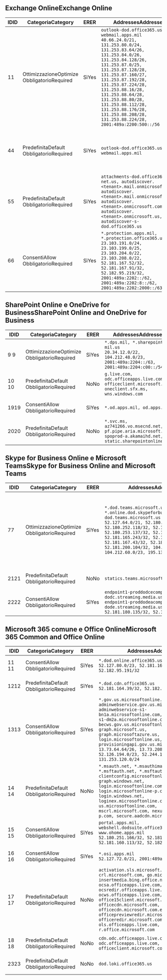 <!--THIS FILE IS AUTOMATICALLY GENERATED. MANUAL CHANGES WILL BE OVERWRITTEN.-->
<!--Please contact the Office 365 Endpoints team with any questions.-->
<!--USGovDoD endpoints version 2019093000-->
<!--File generated 2019-09-30 11:00:10.2736-->

## <a name="exchange-online"></a><span data-ttu-id="489e8-101">Exchange Online</span><span class="sxs-lookup"><span data-stu-id="489e8-101">Exchange Online</span></span>

<span data-ttu-id="489e8-102">ID</span><span class="sxs-lookup"><span data-stu-id="489e8-102">ID</span></span> | <span data-ttu-id="489e8-103">Categoria</span><span class="sxs-lookup"><span data-stu-id="489e8-103">Category</span></span> | <span data-ttu-id="489e8-104">ER</span><span class="sxs-lookup"><span data-stu-id="489e8-104">ER</span></span> | <span data-ttu-id="489e8-105">Addresses</span><span class="sxs-lookup"><span data-stu-id="489e8-105">Addresses</span></span> | <span data-ttu-id="489e8-106">Porte</span><span class="sxs-lookup"><span data-stu-id="489e8-106">Ports</span></span>
-- | -------------------- | --- | ---------------------------------------------------------------------------------------------------------------------------------------------------------------------------------------------------------------------------------------------------------------------------------------------------------------------------------------------------------------------------------------------- | -------------------------------
<span data-ttu-id="489e8-107">1</span><span class="sxs-lookup"><span data-stu-id="489e8-107">1</span></span> | <span data-ttu-id="489e8-108">Ottimizzazione</span><span class="sxs-lookup"><span data-stu-id="489e8-108">Optimize</span></span><BR><span data-ttu-id="489e8-109">Obbligatorio</span><span class="sxs-lookup"><span data-stu-id="489e8-109">Required</span></span> | <span data-ttu-id="489e8-110">Sì</span><span class="sxs-lookup"><span data-stu-id="489e8-110">Yes</span></span> | `outlook-dod.office365.us, webmail.apps.mil`<BR>`40.66.24.0/21, 131.253.80.0/24, 131.253.83.64/26, 131.253.84.0/26, 131.253.84.128/26, 131.253.87.0/25, 131.253.87.128/28, 131.253.87.160/27, 131.253.87.192/28, 131.253.87.224/28, 131.253.88.16/28, 131.253.88.64/28, 131.253.88.80/28, 131.253.88.112/28, 131.253.88.176/28, 131.253.88.208/28, 131.253.88.224/28, 2001:489a:2200:500::/56` | <span data-ttu-id="489e8-111">**TCP:** 443, 80</span><span class="sxs-lookup"><span data-stu-id="489e8-111">**TCP:** 443, 80</span></span>
<span data-ttu-id="489e8-112">4</span><span class="sxs-lookup"><span data-stu-id="489e8-112">4</span></span> | <span data-ttu-id="489e8-113">Predefinita</span><span class="sxs-lookup"><span data-stu-id="489e8-113">Default</span></span><BR><span data-ttu-id="489e8-114">Obbligatorio</span><span class="sxs-lookup"><span data-stu-id="489e8-114">Required</span></span> | <span data-ttu-id="489e8-115">Sì</span><span class="sxs-lookup"><span data-stu-id="489e8-115">Yes</span></span> | `outlook-dod.office365.us, webmail.apps.mil` | <span data-ttu-id="489e8-116">**TCP:** 143, 25, 587, 993, 995</span><span class="sxs-lookup"><span data-stu-id="489e8-116">**TCP:** 143, 25, 587, 993, 995</span></span>
<span data-ttu-id="489e8-117">5</span><span class="sxs-lookup"><span data-stu-id="489e8-117">5</span></span> | <span data-ttu-id="489e8-118">Predefinita</span><span class="sxs-lookup"><span data-stu-id="489e8-118">Default</span></span><BR><span data-ttu-id="489e8-119">Obbligatorio</span><span class="sxs-lookup"><span data-stu-id="489e8-119">Required</span></span> | <span data-ttu-id="489e8-120">Sì</span><span class="sxs-lookup"><span data-stu-id="489e8-120">Yes</span></span> | `attachments-dod.office365-net.us, autodiscover.<tenant>.mail.onmicrosoft.com, autodiscover.<tenant>.mail.onmicrosoft.us, autodiscover.<tenant>.onmicrosoft.com, autodiscover.<tenant>.onmicrosoft.us, autodiscover-s-dod.office365.us` | <span data-ttu-id="489e8-121">**TCP:** 443, 80</span><span class="sxs-lookup"><span data-stu-id="489e8-121">**TCP:** 443, 80</span></span>
<span data-ttu-id="489e8-122">6</span><span class="sxs-lookup"><span data-stu-id="489e8-122">6</span></span> | <span data-ttu-id="489e8-123">Consenti</span><span class="sxs-lookup"><span data-stu-id="489e8-123">Allow</span></span><BR><span data-ttu-id="489e8-124">Obbligatorio</span><span class="sxs-lookup"><span data-stu-id="489e8-124">Required</span></span> | <span data-ttu-id="489e8-125">Sì</span><span class="sxs-lookup"><span data-stu-id="489e8-125">Yes</span></span> | `*.protection.apps.mil, *.protection.office365.us`<BR>`23.103.191.0/24, 23.103.199.0/25, 23.103.204.0/22, 23.103.208.0/22, 52.181.167.52/32, 52.181.167.91/32, 52.182.95.219/32, 2001:489a:2202::/62, 2001:489a:2202:8::/62, 2001:489a:2202:2000::/63` | <span data-ttu-id="489e8-126">**TCP:** 25, 443</span><span class="sxs-lookup"><span data-stu-id="489e8-126">**TCP:** 25, 443</span></span>

## <a name="sharepoint-online-and-onedrive-for-business"></a><span data-ttu-id="489e8-127">SharePoint Online e OneDrive for Business</span><span class="sxs-lookup"><span data-stu-id="489e8-127">SharePoint Online and OneDrive for Business</span></span>

<span data-ttu-id="489e8-128">ID</span><span class="sxs-lookup"><span data-stu-id="489e8-128">ID</span></span> | <span data-ttu-id="489e8-129">Categoria</span><span class="sxs-lookup"><span data-stu-id="489e8-129">Category</span></span> | <span data-ttu-id="489e8-130">ER</span><span class="sxs-lookup"><span data-stu-id="489e8-130">ER</span></span> | <span data-ttu-id="489e8-131">Addresses</span><span class="sxs-lookup"><span data-stu-id="489e8-131">Addresses</span></span> | <span data-ttu-id="489e8-132">Porte</span><span class="sxs-lookup"><span data-stu-id="489e8-132">Ports</span></span>
-- | -------------------- | --- | ------------------------------------------------------------------------------------------------------------------- | ----------------
<span data-ttu-id="489e8-133">9 </span><span class="sxs-lookup"><span data-stu-id="489e8-133">9</span></span> | <span data-ttu-id="489e8-134">Ottimizzazione</span><span class="sxs-lookup"><span data-stu-id="489e8-134">Optimize</span></span><BR><span data-ttu-id="489e8-135">Obbligatorio</span><span class="sxs-lookup"><span data-stu-id="489e8-135">Required</span></span> | <span data-ttu-id="489e8-136">Sì</span><span class="sxs-lookup"><span data-stu-id="489e8-136">Yes</span></span> | `*.dps.mil, *.sharepoint-mil.us`<BR>`20.34.12.0/22, 104.212.48.0/23, 2001:489a:2204::/63, 2001:489a:2204:c00::/54` | <span data-ttu-id="489e8-137">**TCP:** 443, 80</span><span class="sxs-lookup"><span data-stu-id="489e8-137">**TCP:** 443, 80</span></span>
<span data-ttu-id="489e8-138">10 </span><span class="sxs-lookup"><span data-stu-id="489e8-138">10</span></span> | <span data-ttu-id="489e8-139">Predefinita</span><span class="sxs-lookup"><span data-stu-id="489e8-139">Default</span></span><BR><span data-ttu-id="489e8-140">Obbligatorio</span><span class="sxs-lookup"><span data-stu-id="489e8-140">Required</span></span> | <span data-ttu-id="489e8-141">No</span><span class="sxs-lookup"><span data-stu-id="489e8-141">No</span></span> | `g.live.com, odc.officeapps.live.com, officeclient.microsoft.com, oneclient.sfx.ms, wns.windows.com` | <span data-ttu-id="489e8-142">**TCP:** 443, 80</span><span class="sxs-lookup"><span data-stu-id="489e8-142">**TCP:** 443, 80</span></span>
<span data-ttu-id="489e8-143">19</span><span class="sxs-lookup"><span data-stu-id="489e8-143">19</span></span> | <span data-ttu-id="489e8-144">Consenti</span><span class="sxs-lookup"><span data-stu-id="489e8-144">Allow</span></span><BR><span data-ttu-id="489e8-145">Obbligatorio</span><span class="sxs-lookup"><span data-stu-id="489e8-145">Required</span></span> | <span data-ttu-id="489e8-146">Sì</span><span class="sxs-lookup"><span data-stu-id="489e8-146">Yes</span></span> | `*.od.apps.mil, od.apps.mil` | <span data-ttu-id="489e8-147">**TCP:** 443, 80</span><span class="sxs-lookup"><span data-stu-id="489e8-147">**TCP:** 443, 80</span></span>
<span data-ttu-id="489e8-148">20</span><span class="sxs-lookup"><span data-stu-id="489e8-148">20</span></span> | <span data-ttu-id="489e8-149">Predefinita</span><span class="sxs-lookup"><span data-stu-id="489e8-149">Default</span></span><BR><span data-ttu-id="489e8-150">Obbligatorio</span><span class="sxs-lookup"><span data-stu-id="489e8-150">Required</span></span> | <span data-ttu-id="489e8-151">No</span><span class="sxs-lookup"><span data-stu-id="489e8-151">No</span></span> | `*.svc.ms, az741266.vo.msecnd.net, pf.pipe.aria.microsoft.com, spoprod-a.akamaihd.net, static.sharepointonline.com` | <span data-ttu-id="489e8-152">**TCP:** 443, 80</span><span class="sxs-lookup"><span data-stu-id="489e8-152">**TCP:** 443, 80</span></span>

## <a name="skype-for-business-online-and-microsoft-teams"></a><span data-ttu-id="489e8-153">Skype for Business Online e Microsoft Teams</span><span class="sxs-lookup"><span data-stu-id="489e8-153">Skype for Business Online and Microsoft Teams</span></span>

<span data-ttu-id="489e8-154">ID</span><span class="sxs-lookup"><span data-stu-id="489e8-154">ID</span></span> | <span data-ttu-id="489e8-155">Categoria</span><span class="sxs-lookup"><span data-stu-id="489e8-155">Category</span></span> | <span data-ttu-id="489e8-156">ER</span><span class="sxs-lookup"><span data-stu-id="489e8-156">ER</span></span> | <span data-ttu-id="489e8-157">Addresses</span><span class="sxs-lookup"><span data-stu-id="489e8-157">Addresses</span></span> | <span data-ttu-id="489e8-158">Porte</span><span class="sxs-lookup"><span data-stu-id="489e8-158">Ports</span></span>
-- | -------------------- | --- | -------------------------------------------------------------------------------------------------------------------------------------------------------------------------------------------------------------------------------------------------------------------------------------------------------------------------------------------------------- | -----------------------------------------------
<span data-ttu-id="489e8-159">7</span><span class="sxs-lookup"><span data-stu-id="489e8-159">7</span></span> | <span data-ttu-id="489e8-160">Ottimizzazione</span><span class="sxs-lookup"><span data-stu-id="489e8-160">Optimize</span></span><BR><span data-ttu-id="489e8-161">Obbligatorio</span><span class="sxs-lookup"><span data-stu-id="489e8-161">Required</span></span> | <span data-ttu-id="489e8-162">Sì</span><span class="sxs-lookup"><span data-stu-id="489e8-162">Yes</span></span> | `*.dod.teams.microsoft.us, *.online.dod.skypeforbusiness.us, dod.teams.microsoft.us`<BR>`52.127.64.0/21, 52.180.249.148/32, 52.180.252.118/32, 52.180.252.187/32, 52.180.253.137/32, 52.180.253.154/32, 52.181.165.243/32, 52.181.166.119/32, 52.181.167.43/32, 52.181.167.64/32, 52.181.200.104/32, 104.212.32.0/22, 104.212.60.0/23, 195.134.240.0/22` | <span data-ttu-id="489e8-163">**TCP:** 443</span><span class="sxs-lookup"><span data-stu-id="489e8-163">**TCP:** 443</span></span><BR><span data-ttu-id="489e8-164">**UDP:** 3478, 3479, 3480, 3481</span><span class="sxs-lookup"><span data-stu-id="489e8-164">**UDP:** 3478, 3479, 3480, 3481</span></span>
<span data-ttu-id="489e8-165">21</span><span class="sxs-lookup"><span data-stu-id="489e8-165">21</span></span> | <span data-ttu-id="489e8-166">Predefinita</span><span class="sxs-lookup"><span data-stu-id="489e8-166">Default</span></span><BR><span data-ttu-id="489e8-167">Obbligatorio</span><span class="sxs-lookup"><span data-stu-id="489e8-167">Required</span></span> | <span data-ttu-id="489e8-168">No</span><span class="sxs-lookup"><span data-stu-id="489e8-168">No</span></span> | `statics.teams.microsoft.com` | <span data-ttu-id="489e8-169">**TCP:** 443</span><span class="sxs-lookup"><span data-stu-id="489e8-169">**TCP:** 443</span></span>
<span data-ttu-id="489e8-170">22</span><span class="sxs-lookup"><span data-stu-id="489e8-170">22</span></span> | <span data-ttu-id="489e8-171">Consenti</span><span class="sxs-lookup"><span data-stu-id="489e8-171">Allow</span></span><BR><span data-ttu-id="489e8-172">Obbligatorio</span><span class="sxs-lookup"><span data-stu-id="489e8-172">Required</span></span> | <span data-ttu-id="489e8-173">Sì</span><span class="sxs-lookup"><span data-stu-id="489e8-173">Yes</span></span> | `endpoint1-proddodcecompsvc-dodc.streaming.media.usgovcloudapi.net, endpoint1-proddodeacompsvc-dode.streaming.media.usgovcloudapi.net`<BR>`52.181.180.135/32, 52.182.53.6/32` | <span data-ttu-id="489e8-174">**TCP:** 443</span><span class="sxs-lookup"><span data-stu-id="489e8-174">**TCP:** 443</span></span>

## <a name="microsoft-365-common-and-office-online"></a><span data-ttu-id="489e8-175">Microsoft 365 comune e Office Online</span><span class="sxs-lookup"><span data-stu-id="489e8-175">Microsoft 365 Common and Office Online</span></span>

<span data-ttu-id="489e8-176">ID</span><span class="sxs-lookup"><span data-stu-id="489e8-176">ID</span></span> | <span data-ttu-id="489e8-177">Categoria</span><span class="sxs-lookup"><span data-stu-id="489e8-177">Category</span></span> | <span data-ttu-id="489e8-178">ER</span><span class="sxs-lookup"><span data-stu-id="489e8-178">ER</span></span> | <span data-ttu-id="489e8-179">Addresses</span><span class="sxs-lookup"><span data-stu-id="489e8-179">Addresses</span></span> | <span data-ttu-id="489e8-180">Porte</span><span class="sxs-lookup"><span data-stu-id="489e8-180">Ports</span></span>
-- | ------------------- | --- | ------------------------------------------------------------------------------------------------------------------------------------------------------------------------------------------------------------------------------------------------------------------------------------------------------------------------------------------------------------------------------------------------------------------------- | ----------------
<span data-ttu-id="489e8-181">11 </span><span class="sxs-lookup"><span data-stu-id="489e8-181">11</span></span> | <span data-ttu-id="489e8-182">Consenti</span><span class="sxs-lookup"><span data-stu-id="489e8-182">Allow</span></span><BR><span data-ttu-id="489e8-183">Obbligatorio</span><span class="sxs-lookup"><span data-stu-id="489e8-183">Required</span></span> | <span data-ttu-id="489e8-184">Sì</span><span class="sxs-lookup"><span data-stu-id="489e8-184">Yes</span></span> | `*.dod.online.office365.us`<BR>`52.127.80.0/23, 52.181.164.39/32, 52.182.95.191/32` | <span data-ttu-id="489e8-185">**TCP:** 443</span><span class="sxs-lookup"><span data-stu-id="489e8-185">**TCP:** 443</span></span>
<span data-ttu-id="489e8-186">12</span><span class="sxs-lookup"><span data-stu-id="489e8-186">12</span></span> | <span data-ttu-id="489e8-187">Predefinita</span><span class="sxs-lookup"><span data-stu-id="489e8-187">Default</span></span><BR><span data-ttu-id="489e8-188">Obbligatorio</span><span class="sxs-lookup"><span data-stu-id="489e8-188">Required</span></span> | <span data-ttu-id="489e8-189">Sì</span><span class="sxs-lookup"><span data-stu-id="489e8-189">Yes</span></span> | `*.dod.cdn.office365.us`<BR>`52.181.164.39/32, 52.182.95.191/32` | <span data-ttu-id="489e8-190">**TCP:** 443</span><span class="sxs-lookup"><span data-stu-id="489e8-190">**TCP:** 443</span></span>
<span data-ttu-id="489e8-191">13</span><span class="sxs-lookup"><span data-stu-id="489e8-191">13</span></span> | <span data-ttu-id="489e8-192">Consenti</span><span class="sxs-lookup"><span data-stu-id="489e8-192">Allow</span></span><BR><span data-ttu-id="489e8-193">Obbligatorio</span><span class="sxs-lookup"><span data-stu-id="489e8-193">Required</span></span> | <span data-ttu-id="489e8-194">Sì</span><span class="sxs-lookup"><span data-stu-id="489e8-194">Yes</span></span> | `*.gov.us.microsoftonline.com, adminwebservice.gov.us.microsoftonline.com, adminwebservice-s1-bn1a.microsoftonline.com, adminwebservice-s1-dm2a.microsoftonline.com, becws.gov.us.microsoftonline.com, dod-graph.microsoft.us, graph.microsoftazure.us, login.microsoftonline.us, provisioningapi.gov.us.microsoftonline.com`<BR>`13.73.64.64/26, 13.73.208.128/25, 52.126.194.0/23, 52.244.120.128/25, 131.253.120.0/24` | <span data-ttu-id="489e8-195">**TCP:** 443</span><span class="sxs-lookup"><span data-stu-id="489e8-195">**TCP:** 443</span></span>
<span data-ttu-id="489e8-196">14 </span><span class="sxs-lookup"><span data-stu-id="489e8-196">14</span></span> | <span data-ttu-id="489e8-197">Predefinita</span><span class="sxs-lookup"><span data-stu-id="489e8-197">Default</span></span><BR><span data-ttu-id="489e8-198">Obbligatorio</span><span class="sxs-lookup"><span data-stu-id="489e8-198">Required</span></span> | <span data-ttu-id="489e8-199">No</span><span class="sxs-lookup"><span data-stu-id="489e8-199">No</span></span> | `*.msauth.net, *.msauthimages.us, *.msftauth.net, *.msftauthimages.us, clientconfig.microsoftonline-p.net, graph.windows.net, login.microsoftonline.com, login.microsoftonline-p.com, login.windows.net, loginex.microsoftonline.com, login-us.microsoftonline.com, mscrl.microsoft.com, nexus.microsoftonline-p.com, secure.aadcdn.microsoftonline-p.com` | <span data-ttu-id="489e8-200">**TCP:** 443</span><span class="sxs-lookup"><span data-stu-id="489e8-200">**TCP:** 443</span></span>
<span data-ttu-id="489e8-201">15 </span><span class="sxs-lookup"><span data-stu-id="489e8-201">15</span></span> | <span data-ttu-id="489e8-202">Consenti</span><span class="sxs-lookup"><span data-stu-id="489e8-202">Allow</span></span><BR><span data-ttu-id="489e8-203">Obbligatorio</span><span class="sxs-lookup"><span data-stu-id="489e8-203">Required</span></span> | <span data-ttu-id="489e8-204">Sì</span><span class="sxs-lookup"><span data-stu-id="489e8-204">Yes</span></span> | `portal.apps.mil, webshell.dodsuite.office365.us, www.ohome.apps.mil`<BR>`52.180.251.166/32, 52.181.160.19/32, 52.181.160.113/32, 52.182.92.132/32` | <span data-ttu-id="489e8-205">**TCP:** 443</span><span class="sxs-lookup"><span data-stu-id="489e8-205">**TCP:** 443</span></span>
<span data-ttu-id="489e8-206">16 </span><span class="sxs-lookup"><span data-stu-id="489e8-206">16</span></span> | <span data-ttu-id="489e8-207">Consenti</span><span class="sxs-lookup"><span data-stu-id="489e8-207">Allow</span></span><BR><span data-ttu-id="489e8-208">Obbligatorio</span><span class="sxs-lookup"><span data-stu-id="489e8-208">Required</span></span> | <span data-ttu-id="489e8-209">Sì</span><span class="sxs-lookup"><span data-stu-id="489e8-209">Yes</span></span> | `*.osi.apps.mil`<BR>`52.127.72.0/21, 2001:489a:2206::/48` | <span data-ttu-id="489e8-210">**TCP:** 443</span><span class="sxs-lookup"><span data-stu-id="489e8-210">**TCP:** 443</span></span>
<span data-ttu-id="489e8-211">17 </span><span class="sxs-lookup"><span data-stu-id="489e8-211">17</span></span> | <span data-ttu-id="489e8-212">Predefinita</span><span class="sxs-lookup"><span data-stu-id="489e8-212">Default</span></span><BR><span data-ttu-id="489e8-213">Obbligatorio</span><span class="sxs-lookup"><span data-stu-id="489e8-213">Required</span></span> | <span data-ttu-id="489e8-214">No</span><span class="sxs-lookup"><span data-stu-id="489e8-214">No</span></span> | `activation.sls.microsoft.com, crl.microsoft.com, go.microsoft.com, insertmedia.bing.office.net, ocsa.officeapps.live.com, ocsredir.officeapps.live.com, ocws.officeapps.live.com, office15client.microsoft.com, officecdn.microsoft.com, officecdn.microsoft.com.edgesuite.net, officepreviewredir.microsoft.com, officeredir.microsoft.com, ols.officeapps.live.com, r.office.microsoft.com` | <span data-ttu-id="489e8-215">**TCP:** 443, 80</span><span class="sxs-lookup"><span data-stu-id="489e8-215">**TCP:** 443, 80</span></span>
<span data-ttu-id="489e8-216">18 </span><span class="sxs-lookup"><span data-stu-id="489e8-216">18</span></span> | <span data-ttu-id="489e8-217">Predefinita</span><span class="sxs-lookup"><span data-stu-id="489e8-217">Default</span></span><BR><span data-ttu-id="489e8-218">Obbligatorio</span><span class="sxs-lookup"><span data-stu-id="489e8-218">Required</span></span> | <span data-ttu-id="489e8-219">No</span><span class="sxs-lookup"><span data-stu-id="489e8-219">No</span></span> | `cdn.odc.officeapps.live.com, odc.officeapps.live.com, officeclient.microsoft.com` | <span data-ttu-id="489e8-220">**TCP:** 443, 80</span><span class="sxs-lookup"><span data-stu-id="489e8-220">**TCP:** 443, 80</span></span>
<span data-ttu-id="489e8-221">23</span><span class="sxs-lookup"><span data-stu-id="489e8-221">23</span></span> | <span data-ttu-id="489e8-222">Predefinita</span><span class="sxs-lookup"><span data-stu-id="489e8-222">Default</span></span><BR><span data-ttu-id="489e8-223">Obbligatorio</span><span class="sxs-lookup"><span data-stu-id="489e8-223">Required</span></span> | <span data-ttu-id="489e8-224">No</span><span class="sxs-lookup"><span data-stu-id="489e8-224">No</span></span> | `dod.loki.office365.us` | <span data-ttu-id="489e8-225">**TCP:** 443</span><span class="sxs-lookup"><span data-stu-id="489e8-225">**TCP:** 443</span></span>
